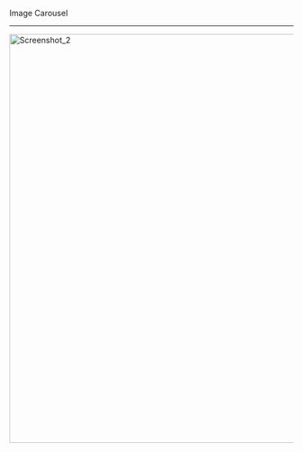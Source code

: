 Image Carousel <hr>
<img width="725" alt="Screenshot_2" src="https://user-images.githubusercontent.com/73228549/184930444-3506eed9-0e23-4f42-a792-d7fef2ddc8ab.png">
